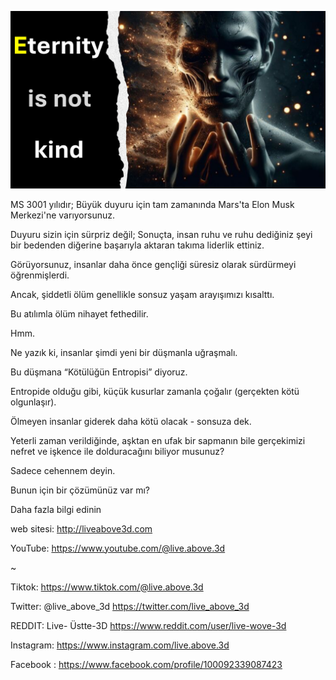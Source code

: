 ![Video cover image](../cover.jpeg "cover-photo")

MS 3001 yılıdır; Büyük duyuru için tam zamanında Mars'ta Elon Musk Merkezi'ne varıyorsunuz.

Duyuru sizin için sürpriz değil; Sonuçta, insan ruhu ve ruhu dediğiniz şeyi bir bedenden diğerine başarıyla aktaran takıma liderlik ettiniz.

Görüyorsunuz, insanlar daha önce gençliği süresiz olarak sürdürmeyi öğrenmişlerdi.

Ancak, şiddetli ölüm genellikle sonsuz yaşam arayışımızı kısalttı.

Bu atılımla ölüm nihayet fethedilir.

Hmm.

Ne yazık ki, insanlar şimdi yeni bir düşmanla uğraşmalı.

Bu düşmana “Kötülüğün Entropisi” diyoruz.

Entropide olduğu gibi, küçük kusurlar zamanla çoğalır (gerçekten kötü olgunlaşır).

Ölmeyen insanlar giderek daha kötü olacak - sonsuza dek.

Yeterli zaman verildiğinde, aşktan en ufak bir sapmanın bile gerçekimizi nefret ve işkence ile dolduracağını biliyor musunuz?

Sadece cehennem deyin.

Bunun için bir çözümünüz var mı?

Daha fazla bilgi edinin

web sitesi: http://liveabove3d.com

YouTube: https://www.youtube.com/@live.above.3d

~

Tiktok: https://www.tiktok.com/@live.above.3d

Twitter: @live_above_3d https://twitter.com/live_above_3d

REDDIT: Live- Üstte-3D https://www.reddit.com/user/live-wove-3d

Instagram: https://www.instagram.com/live.above.3d

Facebook : https://www.facebook.com/profile/100092339087423